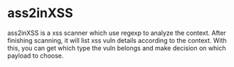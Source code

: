 # ass2inXSS

  ass2inXSS is a xss scanner which use regexp to analyze the context. 
  After finishing scanning, it will list xss vuln details according to the context. 
  With this, you can get which type the vuln belongs and make decision on which payload to choose.
